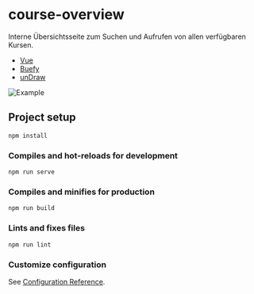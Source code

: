 # course-overview

Interne Übersichtsseite zum Suchen und Aufrufen von allen verfügbaren Kursen.

- [Vue](https://vuejs.org/)
- [Buefy](https://buefy.org/)
- [unDraw](https://undraw.co/illustrations)

![Example](https://i.imgur.com/LM5WdbJ.gif)


## Project setup
```
npm install
```

### Compiles and hot-reloads for development
```
npm run serve
```

### Compiles and minifies for production
```
npm run build
```

### Lints and fixes files
```
npm run lint
```

### Customize configuration
See [Configuration Reference](https://cli.vuejs.org/config/).
